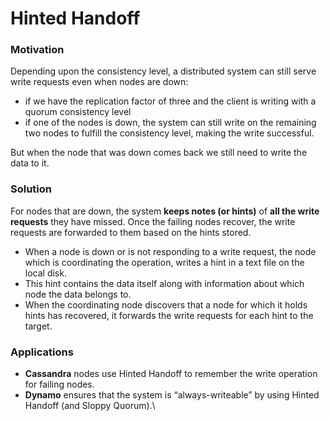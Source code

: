 # Hinted Handoff

### Motivation

Depending upon the consistency level, a distributed system can still serve write requests even when nodes are down:&#x20;

* if we have the replication factor of three and the client is writing with a quorum consistency level
* if one of the nodes is down, the system can still write on the remaining two nodes to fulfill the consistency level, making the write successful.

But when the node that was down comes back we still need to write the data to it.

### Solution

For nodes that are down, the system **keeps notes (or hints)** of **all the write requests** they have missed. Once the failing nodes recover, the write requests are forwarded to them based on the hints stored.

* When a node is down or is not responding to a write request, the node which is coordinating the operation, writes a hint in a text file on the local disk.
* This hint contains the data itself along with information about which node the data belongs to.
* When the coordinating node discovers that a node for which it holds hints has recovered, it forwards the write requests for each hint to the target.

### Applications

* **Cassandra** nodes use Hinted Handoff to remember the write operation for failing nodes.
* **Dynamo** ensures that the system is “always-writeable” by using Hinted Handoff (and Sloppy Quorum).\
